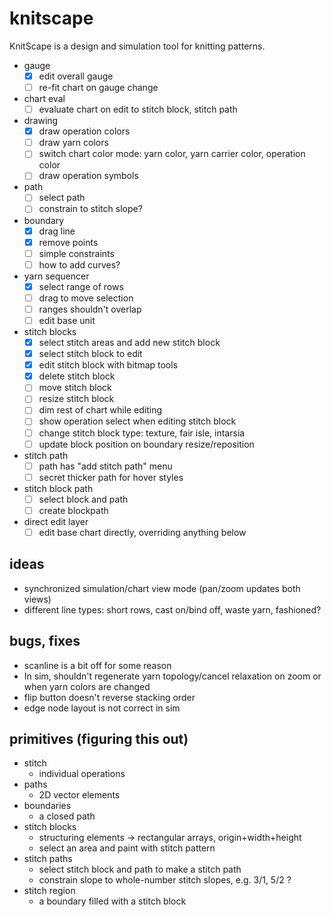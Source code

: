 # knitscape

KnitScape is a design and simulation tool for knitting patterns.

- gauge
  - [x] edit overall gauge
  - [ ] re-fit chart on gauge change
- chart eval
  - [ ] evaluate chart on edit to stitch block, stitch path
- drawing
  - [x] draw operation colors
  - [ ] draw yarn colors
  - [ ] switch chart color mode: yarn color, yarn carrier color, operation color
  - [ ] draw operation symbols
- path
  - [ ] select path
  - [ ] constrain to stitch slope?
- boundary
  - [x] drag line
  - [x] remove points
  - [ ] simple constraints
  - [ ] how to add curves?
- yarn sequencer
  - [x] select range of rows
  - [ ] drag to move selection
  - [ ] ranges shouldn't overlap
  - [ ] edit base unit
- stitch blocks
  - [x] select stitch areas and add new stitch block
  - [x] select stitch block to edit
  - [x] edit stitch block with bitmap tools
  - [x] delete stitch block
  - [ ] move stitch block
  - [ ] resize stitch block
  - [ ] dim rest of chart while editing
  - [ ] show operation select when editing stitch block
  - [ ] change stitch block type: texture, fair isle, intarsia
  - [ ] update block position on boundary resize/reposition
- stitch path
  - [ ] path has "add stitch path" menu
  - [ ] secret thicker path for hover styles
- stitch block path
  - [ ] select block and path
  - [ ] create blockpath
- direct edit layer
  - [ ] edit base chart directly, overriding anything below

## ideas

- synchronized simulation/chart view mode (pan/zoom updates both views)
- different line types: short rows, cast on/bind off, waste yarn, fashioned?

## bugs, fixes

- scanline is a bit off for some reason
- In sim, shouldn't regenerate yarn topology/cancel relaxation on zoom or when
  yarn colors are changed
- flip button doesn't reverse stacking order
- edge node layout is not correct in sim

## primitives (figuring this out)

- stitch
  - individual operations
- paths
  - 2D vector elements
- boundaries
  - a closed path
- stitch blocks
  - structuring elements -> rectangular arrays, origin+width+height
  - select an area and paint with stitch pattern
- stitch paths
  - select stitch block and path to make a stitch path
  - constrain slope to whole-number stitch slopes, e.g. 3/1, 5/2 ?
- stitch region
  - a boundary filled with a stitch block

